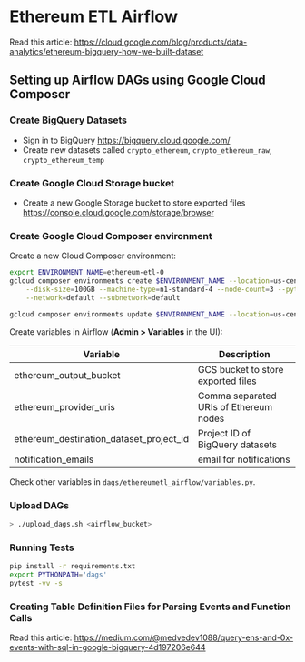 # Ethereum ETL Airflow

Read this article: https://cloud.google.com/blog/products/data-analytics/ethereum-bigquery-how-we-built-dataset

## Setting up Airflow DAGs using Google Cloud Composer

### Create BigQuery Datasets

- Sign in to BigQuery https://bigquery.cloud.google.com/
- Create new datasets called `crypto_ethereum`, `crypto_ethereum_raw`, `crypto_ethereum_temp`

### Create Google Cloud Storage bucket

- Create a new Google Storage bucket to store exported files https://console.cloud.google.com/storage/browser

### Create Google Cloud Composer environment

Create a new Cloud Composer environment:

```bash
export ENVIRONMENT_NAME=ethereum-etl-0
gcloud composer environments create $ENVIRONMENT_NAME --location=us-central1 --zone=us-central1-a \
    --disk-size=100GB --machine-type=n1-standard-4 --node-count=3 --python-version=3 --image-version=composer-1.8.3-airflow-1.10.3 \
    --network=default --subnetwork=default

gcloud composer environments update $ENVIRONMENT_NAME --location=us-central1 --update-pypi-package=ethereum-etl==1.4.1
```

Create variables in Airflow (**Admin > Variables** in the UI):

| Variable                                | Description                             |
|-----------------------------------------|-----------------------------------------|
| ethereum_output_bucket                  | GCS bucket to store exported files      |
| ethereum_provider_uris                  | Comma separated URIs of Ethereum nodes  |
| ethereum_destination_dataset_project_id | Project ID of BigQuery datasets         |
| notification_emails                     | email for notifications                 |

Check other variables in `dags/ethereumetl_airflow/variables.py`.

### Upload DAGs

```bash
> ./upload_dags.sh <airflow_bucket>
```

### Running Tests

```bash
pip install -r requirements.txt
export PYTHONPATH='dags'
pytest -vv -s
```

### Creating Table Definition Files for Parsing Events and Function Calls

Read this article: https://medium.com/@medvedev1088/query-ens-and-0x-events-with-sql-in-google-bigquery-4d197206e644
